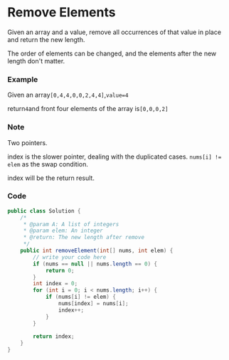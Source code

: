 # Remove Elements

Given an array and a value, remove all occurrences of that value in place and return the new length.

The order of elements can be changed, and the elements after the new length don't matter.

### Example

Given an array`[0,4,4,0,0,2,4,4]`,`value=4`

return`4`and front four elements of the array is`[0,0,0,2]`

### Note

Two pointers.

index is the slower pointer, dealing with the duplicated cases. `nums[i] != elem` as the swap condition.

index will be the return result. 

### Code

```java
public class Solution {
    /*
     * @param A: A list of integers
     * @param elem: An integer
     * @return: The new length after remove
     */
    public int removeElement(int[] nums, int elem) {
        // write your code here
        if (nums == null || nums.length == 0) {
            return 0;
        }
        int index = 0;
        for (int i = 0; i < nums.length; i++) {
            if (nums[i] != elem) {
                nums[index] = nums[i];
                index++;
            }
        }
        
        return index;
    }
}
```



